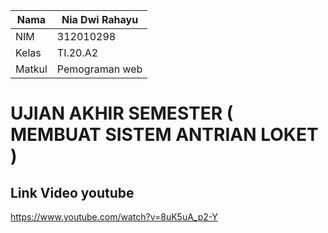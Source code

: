 | Nama          | Nia Dwi Rahayu |
|-------------- | ---------------|
| NIM           | 312010298      |
| Kelas         | TI.20.A2       |
| Matkul        | Pemograman web |

# UJIAN AKHIR SEMESTER ( MEMBUAT SISTEM ANTRIAN LOKET )

## Link Video youtube 
 https://www.youtube.com/watch?v=8uK5uA_p2-Y